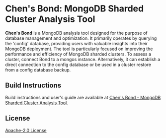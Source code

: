 # Chen's Bond: MongoDB Sharded Cluster Analysis Tool

**Chen's Bond** is a MongoDB analysis tool designed for the purpose of database management and optimization. It primarily operates by querying the 'config' database, providing users with valuable insights into their MongoDB deployment. The tool is particularly focused on improving the performance and efficiency of MongoDB sharded clusters.  To assess a cluster, connect Bond to a mongos instance. Alternatively, it can establish a direct connection to the config database or be used in a cluster restore from a config database backup.

## Build Instructions
Build instructions and user's guide are available at [Chen's Bond - MongoDB Sharded Cluster Analysis Tool](https://youtu.be/equz1z0igv0).

## License
[Apache-2.0 License](LICENSE)
